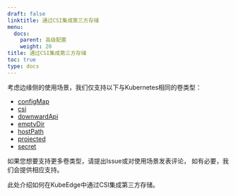 ```yaml
---
draft: false
linktitle: 通过CSI集成第三方存储
menu:
  docs:
    parent: 高级配置
    weight: 20
title: 通过CSI集成第三方存储
toc: true
type: docs
---
```

考虑边缘侧的使用场景，我们仅支持以下与Kubernetes相同的卷类型：

- [configMap](https://kubernetes.io/zh-cn/docs/concepts/storage/volumes/#configmap)
- [csi](https://kubernetes.io/zh-cn/docs/concepts/storage/volumes/#csi)
- [downwardApi](https://kubernetes.iozh-cn//docs/concepts/storage/volumes/#downwardapi)
- [emptyDir](https://kubernetes.io/zh-cn/docs/concepts/storage/volumes/#emptydir)
- [hostPath](https://kubernetes.io/zh-cn/docs/concepts/storage/volumes/#hostpath)
- [projected](https://kubernetes.io/zh-cn/docs/concepts/storage/volumes/#projected)
- [secret](https://kubernetes.io/zh-cn/docs/concepts/storage/volumes/#secret)

如果您想要支持更多卷类型，请提出Issue或对使用场景发表评论，
如有必要，我们会提供相应支持。

此处介绍如何在KubeEdge中通过CSI集成第三方存储。
